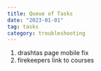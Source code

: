 ```yaml
---
title: Queue of Tasks
date: "2023-01-01"
tag: tasks
category: troubleshooting
---
```


1. drashtas page mobile fix
2. firekeepers link to courses
